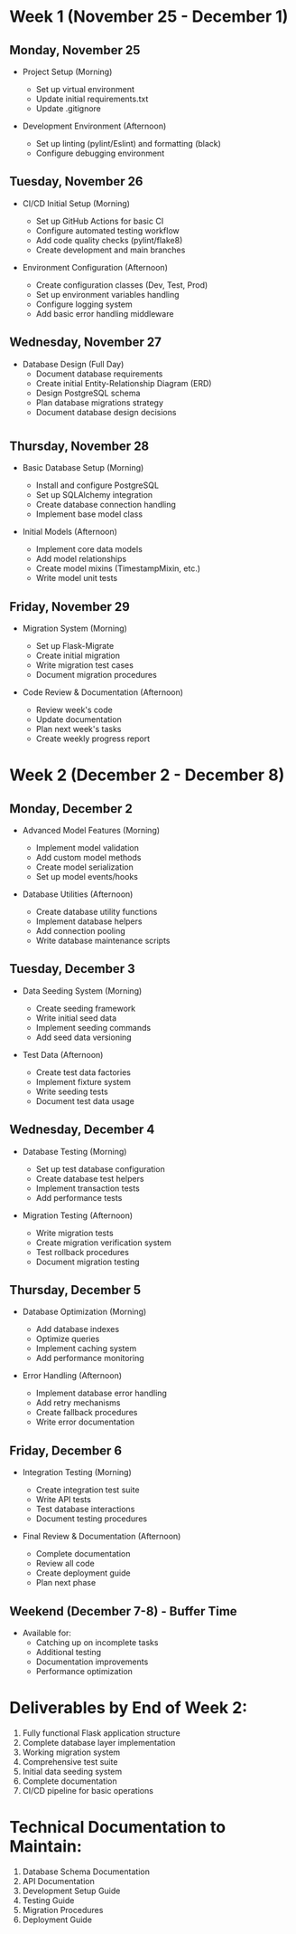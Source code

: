 # Week 1 (November 25 - December 1)

## Monday, November 25
* Project Setup (Morning)
  - Set up virtual environment
  - Update initial requirements.txt
  - Update .gitignore

* Development Environment (Afternoon)
  - Set up linting (pylint/Eslint) and formatting (black)
  - Configure debugging environment

## Tuesday, November 26
* CI/CD Initial Setup (Morning)
  - Set up GitHub Actions for basic CI
  - Configure automated testing workflow
  - Add code quality checks (pylint/flake8)
  - Create development and main branches

* Environment Configuration (Afternoon)
  - Create configuration classes (Dev, Test, Prod)
  - Set up environment variables handling
  - Configure logging system
  - Add basic error handling middleware

## Wednesday, November 27
* Database Design (Full Day)
  - Document database requirements
  - Create initial Entity-Relationship Diagram (ERD)
  - Design PostgreSQL schema
  - Plan database migrations strategy
  - Document database design decisions
#
## Thursday, November 28
* Basic Database Setup (Morning)
  - Install and configure PostgreSQL
  - Set up SQLAlchemy integration
  - Create database connection handling
  - Implement base model class

* Initial Models (Afternoon)
  - Implement core data models
  - Add model relationships
  - Create model mixins (TimestampMixin, etc.)
  - Write model unit tests

## Friday, November 29
* Migration System (Morning)
  - Set up Flask-Migrate
  - Create initial migration
  - Write migration test cases
  - Document migration procedures

* Code Review & Documentation (Afternoon)
  - Review week's code
  - Update documentation
  - Plan next week's tasks
  - Create weekly progress report

# Week 2 (December 2 - December 8)

## Monday, December 2
* Advanced Model Features (Morning)
  - Implement model validation
  - Add custom model methods
  - Create model serialization
  - Set up model events/hooks

* Database Utilities (Afternoon)
  - Create database utility functions
  - Implement database helpers
  - Add connection pooling
  - Write database maintenance scripts

## Tuesday, December 3
* Data Seeding System (Morning)
  - Create seeding framework
  - Write initial seed data
  - Implement seeding commands
  - Add seed data versioning

* Test Data (Afternoon)
  - Create test data factories
  - Implement fixture system
  - Write seeding tests
  - Document test data usage

## Wednesday, December 4
* Database Testing (Morning)
  - Set up test database configuration
  - Create database test helpers
  - Implement transaction tests
  - Add performance tests

* Migration Testing (Afternoon)
  - Write migration tests
  - Create migration verification system
  - Test rollback procedures
  - Document migration testing

## Thursday, December 5
* Database Optimization (Morning)
  - Add database indexes
  - Optimize queries
  - Implement caching system
  - Add performance monitoring

* Error Handling (Afternoon)
  - Implement database error handling
  - Add retry mechanisms
  - Create fallback procedures
  - Write error documentation

## Friday, December 6
* Integration Testing (Morning)
  - Create integration test suite
  - Write API tests
  - Test database interactions
  - Document testing procedures

* Final Review & Documentation (Afternoon)
  - Complete documentation
  - Review all code
  - Create deployment guide
  - Plan next phase

## Weekend (December 7-8) - Buffer Time
* Available for:
  - Catching up on incomplete tasks
  - Additional testing
  - Documentation improvements
  - Performance optimization

# Deliverables by End of Week 2:
1. Fully functional Flask application structure
2. Complete database layer implementation
3. Working migration system
4. Comprehensive test suite
5. Initial data seeding system
6. Complete documentation
7. CI/CD pipeline for basic operations

# Technical Documentation to Maintain:
1. Database Schema Documentation
2. API Documentation
3. Development Setup Guide
4. Testing Guide
5. Migration Procedures
6. Deployment Guide
